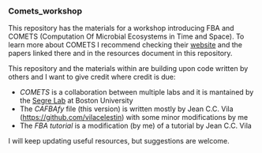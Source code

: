 ### Comets_workshop
This repository has the materials for a workshop introducing FBA and COMETS (Computation Of Microbial Ecosystems in Time and Space). To learn more about COMETS I recommend checking their [website](https://www.runcomets.org/home) and the papers linked there and in the resources document in this repository.

This repository and the materials within are building upon code written by others and I want to give credit where credit is due: 
- *COMETS* is a collaboration between multiple labs and it is mantained by the [Segre Lab](https://github.com/segrelab/comets) at Boston University
- The *CAFBAfy* file (this version) is written mostly by Jean C.C. Vila (https://github.com/vilacelestin) with some minor modifications by me 
- The *FBA tutorial* is a modification (by me) of a tutorial by Jean C.C. Vila

I will keep updating useful resources, but suggestions are welcome. 


